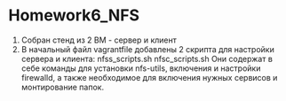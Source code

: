 # Homework6_NFS
1. Собран стенд из 2 ВМ - сервер и клиент
2. В начальный файл vagrantfile добавлены 2 скрипта для настройки сервера и клиента: nfss_scripts.sh nfsс_scripts.sh Они содержат в себе команды для установки nfs-utils, включения и настройки firewalld, а также необходимое для включения нужных сервисов и монтирование папок.
